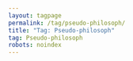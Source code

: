 ```yaml
---
layout: tagpage
permalink: /tag/pseudo-philosoph/
title: "Tag: Pseudo-philosoph"
tag: Pseudo-philosoph
robots: noindex
---
```

